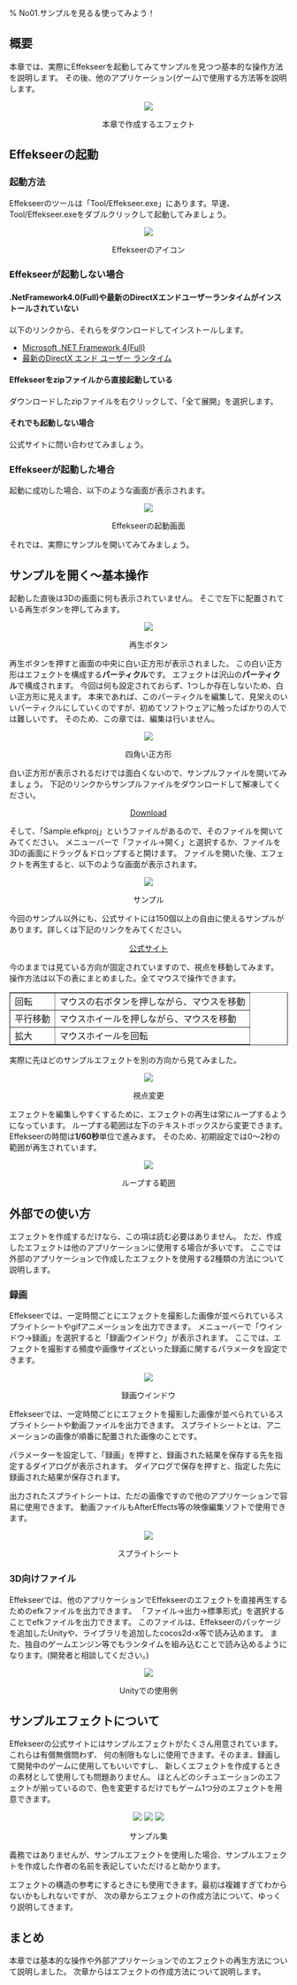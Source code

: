 ﻿% No01.サンプルを見る＆使ってみよう！

<div class="main">

## 概要

本章では、実際にEffekseerを起動してみてサンプルを見つつ基本的な操作方法を説明します。
その後、他のアプリケーション(ゲーム)で使用する方法等を説明します。

<div align="center">
<img src="../../img/Tutorial/02_completed.gif">
<p>本章で作成するエフェクト</p>
</div>

## Effekseerの起動

### 起動方法

Effekseerのツールは「Tool/Effekseer.exe」にあります。早速、Tool/Effekseer.exeをダブルクリックして起動してみましょう。

<div align="center">
<img src="../../img/Tutorial/01_icon.png">
<p>
Effekseerのアイコン
</p>
</div>

### Effekseerが起動しない場合

#### .NetFramework4.0(Full)や最新のDirectXエンドユーザーランタイムがインストールされていない

以下のリンクから、それらをダウンロードしてインストールします。

<ul>
<li><a href="http://www.microsoft.com/downloads/details.aspx?familyid=9CFB2D51-5FF4-4491-B0E5-B386F32C0992&displaylang=ja" target="_top">Microsoft .NET Framework 4(Full)</a></li>
<li><a href="https://www.microsoft.com/ja-jp/download/details.aspx?id=35&" target="_top">最新のDirectX エンド ユーザー ランタイム</a></li>
</ul>

#### Effekseerをzipファイルから直接起動している

ダウンロードしたzipファイルを右クリックして、「全て展開」を選択します。

#### それでも起動しない場合

公式サイトに問い合わせてみましょう。

### Effekseerが起動した場合

起動に成功した場合、以下のような画面が表示されます。

<div align="center">
<img src="../../img/Tutorial/01_all_ja.png">
<p>
Effekseerの起動画面
</p>
</div>

それでは、実際にサンプルを開いてみてみましょう。

## サンプルを開く～基本操作

起動した直後は3Dの画面に何も表示されていません。
そこで左下に配置されている再生ボタンを押してみます。

<div align="center">
<img src="../../img/Tutorial/01_play.png">
<p>
再生ボタン
</p>
</div>

再生ボタンを押すと画面の中央に白い正方形が表示されました。
この白い正方形はエフェクトを構成する<b>パーティクル</b>です。
エフェクトは沢山の<b>パーティクル</b>で構成されます。
今回は何も設定されておらず、1つしか存在しないため、白い正方形に見えます。
本来であれば、このパーティクルを編集して、見栄えのいいパーティクルにしていくのですが、初めてソフトウェアに触ったばかりの人では難しいです。
そのため、この章では、編集は行いません。

<div align="center">
<img src="../../img/Tutorial/01_square.png">
<p>
四角い正方形
</p>
</div>

白い正方形が表示されるだけでは面白くないので、サンプルファイルを開いてみましょう。
下記のリンクからサンプルファイルをダウンロードして解凍してください。

<div align="center">
<a href = "../../Sample/01_Sample.zip">Download</a>
</div>

そして、「Sample.efkproj」というファイルがあるので、そのファイルを開いてみてください。
メニューバーで「ファイル->開く」と選択するか、ファイルを3Dの画面にドラッグ＆ドロップすると開けます。
ファイルを開いた後、エフェクトを再生すると、以下のような画面が表示されます。






<div align="center">
<img src="../../img/Tutorial/01_sample.png">
<p>
サンプル
</p>
</div>

今回のサンプル以外にも、公式サイトには150個以上の自由に使えるサンプルがあります。詳しくは下記のリンクをみてください。

<div align="center">
<a href = "https://effekseer.github.io/jp/contribute.html">公式サイト</a>
</div>

今のままでは見ている方向が固定されていますので、視点を移動してみます。
操作方法は以下の表にまとめました。全てマウスで操作できます。


<div align="center">
<table border=1>
<tr>
<td>回転</td>
<td>マウスの右ボタンを押しながら、マウスを移動</td>
</tr>
<tr>
<td>平行移動</td>
<td>マウスホイールを押しながら、マウスを移動</td>
</tr>
<tr>
<td>拡大</td>
<td>マウスホイールを回転</td>
</tr>
</table>
</div>

実際に先ほどのサンプルエフェクトを別の方向から見てみました。

<div align="center">
<img src="../../img/Tutorial/01_view.png">
<p>
視点変更
</p>
</div>


エフェクトを編集しやすくするために、エフェクトの再生は常にループするようになっています。
ループする範囲は左下のテキストボックスから変更できます。Effekseerの時間は<b>1/60秒</b>単位で進みます。
そのため、初期設定では0～2秒の範囲が再生されています。

<div align="center">
<img src="../../img/Tutorial/01_time_ja.png">
<p>
ループする範囲
</p>
</div>


## 外部での使い方

エフェクトを作成するだけなら、この項は読む必要はありません。
ただ、作成したエフェクトは他のアプリケーションに使用する場合が多いです。
ここでは外部のアプリケーションで作成したエフェクトを使用する2種類の方法について説明します。

### 録画

Effekseerでは、一定時間ごとにエフェクトを撮影した画像が並べられているスプライトシートやgifアニメーションを出力できます。
メニューバーで「ウインドウ->録画」を選択すると「録画ウインドウ」が表示されます。
ここでは、エフェクトを撮影する頻度や画像サイズといった録画に関するパラメータを設定できます。

<div align="center">
<img src="../../img/Tutorial/01_record_ja.png">
<p>
録画ウインドウ
</p>
</div>

Effekseerでは、一定時間ごとにエフェクトを撮影した画像が並べられているスプライトシートや動画ファイルを出力できます。
スプライトシートとは、アニメーションの画像が順番に配置された画像のことです。

パラメーターを設定して、「録画」を押すと、録画された結果を保存する先を指定するダイアログが表示されます。
ダイアログで保存を押すと、指定した先に録画された結果が保存されます。

出力されたスプライトシートは、ただの画像ですので他のアプリケーションで容易に使用できます。
動画ファイルもAfterEffects等の映像編集ソフトで使用できます。

<div align="center">
<img src="../../img/Tutorial/01_record_sprite.png">
<p>
スプライトシート
</p>
</div>

### 3D向けファイル

Effekseerでは、他のアプリケーションでEffekseerのエフェクトを直接再生するためのefkファイルを出力できます。
「ファイル->出力->標準形式」を選択することでefkファイルを出力できます。
このファイルは、Effekseerのパッケージを追加したUnityや、ライブラリを追加したcocos2d-x等で読み込めます。
また、独自のゲームエンジン等でもランタイムを組み込むことで読み込めるようになります。(開発者と相談してください。)


<div align="center">
<img src="../../img/Tutorial/01_unity.png">
<p>
Unityでの使用例
</p>
</div>

## サンプルエフェクトについて

Effekseerの公式サイトにはサンプルエフェクトがたくさん用意されています。これらは有償無償問わず、
何の制限もなしに使用できます。そのまま、録画して開発中のゲームに使用してもいいですし、
新しくエフェクトを作成するときの素材として使用しても問題ありません。
ほとんどのシチュエーションのエフェクトが揃っているので、色を変更するだけでもゲーム1つ分のエフェクトを用意できます。
        
<div align="center">
<img src="../../img/Tutorial/01_samples_01.gif">
<img src="../../img/Tutorial/01_samples_02.gif">
<img src="../../img/Tutorial/01_samples_03.gif">
<p>
サンプル集
</p>
</div>
        
義務ではありませんが、サンプルエフェクトを使用した場合、サンプルエフェクトを作成した作者の名前を表記していただけると助かります。

エフェクトの構造の参考にするときにも使用できます。最初は複雑すぎてわからないかもしれないですが、
次の章からエフェクトの作成方法について、ゆっくり説明してきます。

## まとめ

本章では基本的な操作や外部アプリケーションでのエフェクトの再生方法について説明しました。
次章からはエフェクトの作成方法について説明します。

</div>